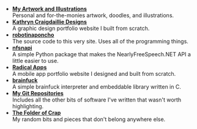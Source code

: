 <!--
  {
    "homepage": true,
    "javascript": "pages/index.js",
    "title": "Damien Dart's Homepage"
  }
-->

<ul class="project-list">
  <li class="project-list__item">
    <div class="panel panel--my-art">
      <div class="panel__description"><strong><a href="/art/">My Artwork
      and Illustrations</a></strong><br>Personal and for-the-monies
      artwork, doodles, and illustrations.</div>
    </div>
  </li>
  <li class="project-list__item">
    <div class="panel panel--kathryn-site">
      <div class="panel__description"><strong><a
      href="http://www.kathryncraigdaillie.co.uk/">Kathryn Craigdaillie
      Designs</a></strong><br>A graphic design portfolio website I built
      from scratch.</div>
    </div>
  </li>
  <li class="project-list__item">
    <div class="panel" data-code-example="/git/gitweb.cgi?p=robotinaponcho.git;a=blob_plain;f=www/public/_index.scss#115">
      <div class="panel__description"><strong><a
      href="https://www.robotinaponcho.net/git/?p=robotinaponcho.git">robotinaponcho</a></strong><br>The
      source code to this very site. Uses all of the programming
      things.</div>
    </div>
  </li>
  <li class="project-list__item">
    <div class="panel" data-code-example="/git/gitweb.cgi?p=nfsnapi-python.git;a=blob_plain;f=nfsnapi.py#100">
      <div class="panel__description"><strong><a
      href="https://pypi.python.org/pypi/nfsnapi">nfsnapi</a></strong><br>A
      simple Python package that makes the NearlyFreeSpeech.NET API a
      little easier to use.</div>
    </div>
  </li>
  <li class="project-list__item">
    <div class="panel panel--radicalapps-site">
      <div class="panel__description"><strong><a
      href="http://www.radicalapps.co.uk/">Radical
      Apps</a></strong><br>A mobile app portfolio website I designed and
      built from scratch.</div>
    </div>
  </li>
  <li class="project-list__item">
    <div class="panel" data-code-example="/git/gitweb.cgi?p=brainfuck.git;a=blob_plain;f=src/brainfuck.c#38">
      <div class="panel__description"><strong><a
      href="https://github.com/damiendart/brainfuck">brainfuck</a></strong><br>A
      simple brainfuck interpreter and embeddable library written in
      C.</div>
    </div>
  </li>
  <li class="project-list__item">
    <div class="panel panel--git">
      <div class="panel__description"><strong><a
      href="https://www.robotinaponcho.net/git/">My Git
      Repositories</a></strong><br>Includes all the other bits of
      software I've written that wasn't worth highlighting.</div>
    </div>
  </li>
  <li class="project-list__item">
    <div class="panel panel--folder-of-crap">
      <div class="panel__description"><strong><a
      href="https://www.robotinaponcho.net/crap/">The Folder of
      Crap</a></strong><br>My random bits and pieces that don't belong
      anywhere else.</div>
    </div>
  </li>
</ul>
